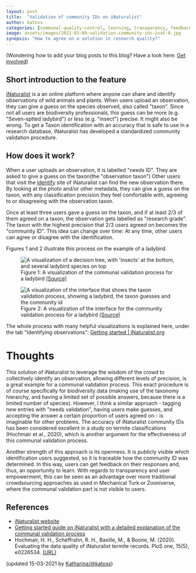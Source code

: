 ```yaml
---
layout: post
title:  "Validation of community IDs on iNaturalist"
author: katoss 
categories: [communal-quality-control, learning, transparency, feedback,inaturalist, feedback, biodiversity] 
image: assets/images/2021-03-09-validation-community-ids-inat-0.jpg
synopsis: "How to agree on a solution in research quality?"
---
```

<p class="text-muted small">(Wondering how to add your blog posts to this blog? Have a look here: <a href="{{site.baseurl}}/get-involved">Get involved</a>)</p>

## Short introduction to the feature

<a href="https://www.inaturalist.org/">iNaturalist</a> is a an online platform where anyone can share and identify observations of wild animals and plants. When users upload an observation, they can give a guess on the species observed, also called "taxon". Since not all users are biodiversity professionals, this guess can be more (e.g. "Seven-sptted ladybird") or less (e.g. "insect") precise. It might also be wrong. To get a Taxon identification with an accuracy that is safe to use in a research database, iNaturalist has developed a standardized community validation procedure.

## How does it work?

When a user uploads an observation, it is labelled "needs ID". They are asked to give a guess on the taxon(the "observation taxon") Other users that visit the <a href="">Identify</a> site of iNaturalist can find the new observation there. By looking at the photo and/or other metadata, they can give a guess on the taxon, with any classification precision they feel comfortable with, agreeing to or disagreeing with the observation taxon.

Once at least three users gave a guess on the taxon, and if at least 2/3 of them agreed on a taxon, the observation gets labelled as "research grade". The taxon with the highest precision that 2/3 users agreed on becomes the "community ID". This idea can change over time: At any time, other users can agree or disagree with the identification. 

Figures 1 and 2 illustrate this process on the example of a ladybird.

<figure class="figure">
  <img src="{{ site.baseurl }}/assets/images/2021-03-09-validation-community-ids-inat-1.jpg" class="figure-img img-fluid border border-secondary" alt="A visualization of a decision tree, with 'insects' at the bottom, and several ladybird species on top">
  <figcaption class="figure-caption">Figure 1: A visualization of the communal validation process for a ladybird
  <a href="https://www.inaturalist.org/pages/getting+started">(Source)</a></figcaption>
</figure>

<figure class="figure">
  <img src="{{ site.baseurl }}/assets/images/2021-03-09-validation-community-ids-inat-2.jpg" class="figure-img img-fluid border border-secondary" alt="A visualization of the interface that shows the taxon validation process, showing a ladybird, the taxon guesses and the community id">
  <figcaption class="figure-caption">Figure 2: A visualization of the interface for the community validation process for a ladybird
  <a href="https://www.inaturalist.org/pages/getting+started">(Source)</a></figcaption>
</figure>

The whole process with many helpful visualizations is explained here, under the tab "Identifying observations": <a href="https://www.inaturalist.org/pages/getting+started">Getting started | iNaturalist.org</a>

# Thoughts

This solution of iNaturalist to leverage the wisdom of the crowd to collectively identify an observation, allowing different levels of precision, is a great example for a communal validation process. This exact procedure is of course specifically for biodiversity data (making use of the taxonomy hierarchy, and having a limited set of possible answers, because there is a limited number of species). However, I think a similar approach - tagging new entries with "needs validation", having users make guesses, and accepting the answer a certain proportion of users agreed on - is imaginable for other problems.
The accuracy of iNaturalist community IDs has been considered excellent in a study on termite classifications (Hochmair et al., 2020), which is another argument for the effectiveness of this communal validation process. 

Another strength of this approach is its openness. It is publicly visible which identification users suggested, so it is traceable how the community ID was determined. In this way, users can get feedback on their responses and, thus, an opportunity to learn. With regards to transparency and user empowerment, this can be seen as an advantage over more traditional crowdsourcing approaches as used in Mechanical Turk or Zooniverse, where the communal validation part is not visible to users.

## References

- [iNaturalist website](https://www.inaturalist.org/)
- [Getting started guide on iNaturalist with a detailed explanation of the communal validation process](https://www.inaturalist.org/pages/getting+started)
- Hochmair, H. H., Scheffrahn, R. H., Basille, M., & Boone, M. (2020). Evaluating the data quality of iNaturalist termite records. PloS one, 15(5), e0226534. [(URL)](https://journals.plos.org/plosone/article?id=10.1371/journal.pone.0226534)

(updated 15-03-2021 by [Katharina/@katoss](https://github.com/katoss))
